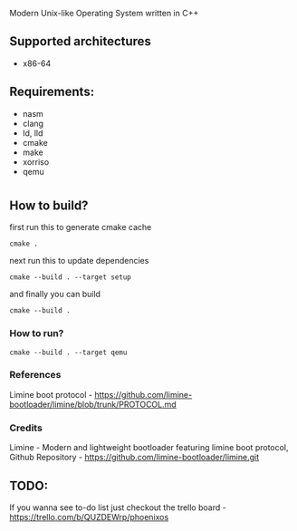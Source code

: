 Modern Unix-like Operating System written in C++
## Supported architectures
- x86-64

## Requirements:
- nasm
- clang
- ld, lld
- cmake
- make
- xorriso 
- qemu
#
## How to build?
first run this to generate cmake cache
```
cmake .
```
next run this to update dependencies
```
cmake --build . --target setup
```
and finally you can build
```
cmake --build .
```
### How to run?
```
cmake --build . --target qemu
```

### References
Limine boot protocol - https://github.com/limine-bootloader/limine/blob/trunk/PROTOCOL.md

### Credits
Limine - Modern and lightweight bootloader featuring limine boot protocol,
Github Repository - https://github.com/limine-bootloader/limine.git

## TODO:
If you wanna see to-do list just checkout the trello board - https://trello.com/b/QUZDEWrp/phoenixos
